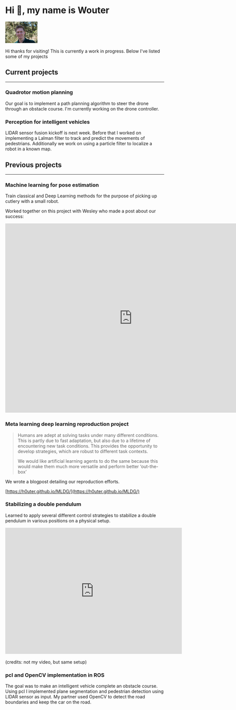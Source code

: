 
# Hi 👋, my name is Wouter

<img src="img/smile-min.jpg" alt="ski" style="zoom:10%;" />

Hi thanks for visiting! This is currently a work in progress. Below I've listed some of my projects

## Current projects 

---

### Quadrotor motion planning

Our goal is to implement a path planning algorithm to steer the drone through an obstacle course. I'm currently working on the drone controller.





### Perception for intelligent vehicles

LIDAR sensor fusion kickoff is next week. Before that I worked on implementing a Lalman filter to track and predict the movements of pedestrians. Additionally we work on using a particle filter to localize a robot in a known map.





## Previous projects 

---

### Machine learning for pose estimation
Train classical and Deep Learning methods for the purpose of picking up cutlery with a small robot.

Worked together on this project with Wesley who made a post about our success:

<iframe src="https://www.linkedin.com/embed/feed/update/urn:li:share:6737753292039872512" height="600" width="804" frameborder="0" allowfullscreen="" title="Embedded post"></iframe>







### Meta learning deep learning reproduction project

> Humans are adept at solving tasks under many different conditions. This is partly due to fast adaptation, but also due to a lifetime of encountering new task conditions. This provides the opportunity to develop strategies, which are robust to different task contexts.
>
> We would like artificial learning agents to do the same because this would make them much more versatile and perform better ‘out-the-box’

We wrote a blogpost detailing our reproduction efforts.

[https://h0uter.github.io/MLDG/](https://h0uter.github.io/MLDG/)





### Stabilizing a double pendulum 

 Learned to apply several different control strategies to stabilize a double  pendulum in various positions on a physical setup.

<iframe width="560" height="400" src="https://www.youtube.com/embed/qcokfeDFilA" frameborder="0" allow="accelerometer; autoplay; clipboard-write; encrypted-media; gyroscope; picture-in-picture" allowfullscreen></iframe>

(credits: not my video, but same setup)





### pcl and OpenCV implementation in ROS

The goal was to make an intelligent vehicle complete an obstacle course. Using pcl I implemented plane segmentation and pedestrian detection using LIDAR sensor as input. My partner used OpenCV to detect the road boundaries and keep the car on the road.




